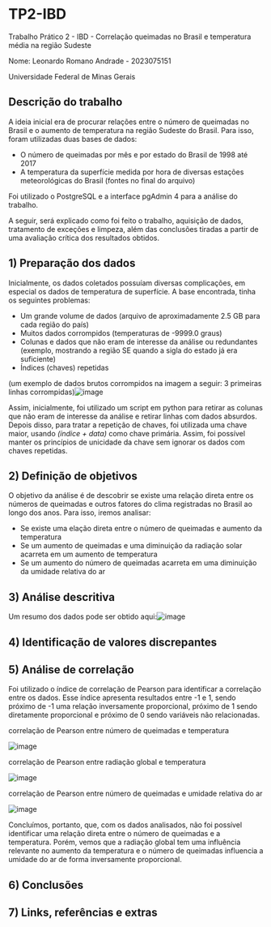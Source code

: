 # TP2-IBD
Trabalho Prático 2 - IBD - Correlação queimadas no Brasil e temperatura média na região Sudeste

Nome: Leonardo Romano Andrade - 2023075151

Universidade Federal de Minas Gerais

## Descrição do trabalho

A ideia inicial era de procurar relações entre o número de queimadas no Brasil e o aumento de temperatura na região Sudeste do Brasil.
Para isso, foram utilizadas duas bases de dados:
 - O número de queimadas por mês e por estado do Brasil de 1998 até 2017
 - A temperatura da superfície medida por hora de diversas estações meteorológicas do Brasil
   (fontes no final do arquivo)

Foi utilizado o PostgreSQL e a interface pgAdmin 4 para a análise do trabalho.

A seguir, será explicado como foi feito o trabalho, aquisição de dados, tratamento de exceções e limpeza, além das conclusões tiradas a partir de uma avaliação crítica dos resultados obtidos.

## 1) Preparação dos dados

Inicialmente, os dados coletados possuíam diversas complicações, em especial os dados de temperatura de superfície.
A base encontrada, tinha os seguintes problemas:
 - Um grande volume de dados (arquivo de aproximadamente 2.5 GB para cada região do país)
 - Muitos dados corrompidos (temperaturas de -9999.0 graus)
 - Colunas e dados que não eram de interesse da análise ou redundantes (exemplo, mostrando a região SE quando a sigla do estado já era suficiente)
 - Índices (chaves) repetidas
   
(um exemplo de dados brutos corrompidos na imagem a seguir: 3 primeiras linhas corrompidas)![image](https://github.com/LeoRoms/TP2-IBD/assets/145928486/d237d2e4-0302-4d56-ad61-4e25bc8a83fa)

Assim, inicialmente, foi utilizado um script em python para retirar as colunas que não eram de interesse da análise e retirar linhas com dados absurdos.
Depois disso, para tratar a repetição de chaves, foi utilizada uma chave maior, usando *(índice + data)* como chave primária. Assim, foi possível manter os
princípios de unicidade da chave sem ignorar os dados com chaves repetidas.

## 2) Definição de objetivos 

O objetivo da análise é de descobrir se existe uma relação direta entre os números de queimadas e outros fatores do clima registradas no Brasil ao longo dos anos.
Para isso, iremos analisar: 
 - Se existe uma elação direta entre o número de queimadas e aumento da temperatura
 - Se um aumento de queimadas e uma diminuição da radiação solar acarreta em um aumento de temperatura
 - Se um aumento do número de queimadas acarreta em uma diminuição da umidade relativa do ar


## 3) Análise descritiva

Um resumo dos dados pode ser obtido aqui:![image](https://github.com/LeoRoms/TP2-IBD/assets/145928486/f84b1f1f-fa44-43a7-a5fd-e0ec66f6820c)









## 4) Identificação de valores discrepantes

## 5) Análise de correlação

Foi utilizado o índice de correlação de Pearson para identificar a correlação entre os dados. 
Esse índice apresenta resultados entre -1 e 1, sendo próximo de -1 uma relação inversamente proporcional, próximo de 1 sendo diretamente proporcional e próximo de 0 sendo variáveis não relacionadas.

correlação de Pearson entre número de queimadas e temperatura

![image](https://github.com/LeoRoms/TP2-IBD/assets/145928486/eb0e8ce2-48a0-43a2-9779-d7fcfb07c020)

correlação de Pearson entre radiação global e temperatura

![image](https://github.com/LeoRoms/TP2-IBD/assets/145928486/7694570d-38e7-42d7-b27d-3f48ad542b8f)

correlação de Pearson entre número de queimadas e umidade relativa do ar

![image](https://github.com/LeoRoms/TP2-IBD/assets/145928486/9fbd35ca-7674-4de2-bb13-fef040b71e14)

Concluímos, portanto, que, com os dados analisados, não foi possível identificar uma relação direta entre o número de queimadas e a temperatura. Porém, vemos que
a radiação global tem uma influência relevante no aumento da temperatura e o número de queimadas influencia a umidade do ar de forma inversamente proporcional.

## 6) Conclusões

## 7) Links, referências e extras











